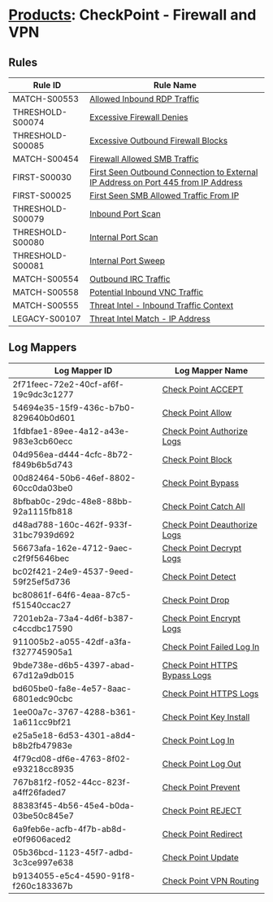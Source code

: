# [Products](README.md): CheckPoint - Firewall and VPN

## Rules

|Rule ID|Rule Name|
|----|----|
|MATCH-S00553|[Allowed Inbound RDP Traffic](../rules/MATCH-S00553.md)|
|THRESHOLD-S00074|[Excessive Firewall Denies](../rules/THRESHOLD-S00074.md)|
|THRESHOLD-S00085|[Excessive Outbound Firewall Blocks](../rules/THRESHOLD-S00085.md)|
|MATCH-S00454|[Firewall Allowed SMB Traffic](../rules/MATCH-S00454.md)|
|FIRST-S00030|[First Seen Outbound Connection to External IP Address on Port 445 from IP Address](../rules/FIRST-S00030.md)|
|FIRST-S00025|[First Seen SMB Allowed Traffic From IP](../rules/FIRST-S00025.md)|
|THRESHOLD-S00079|[Inbound Port Scan](../rules/THRESHOLD-S00079.md)|
|THRESHOLD-S00080|[Internal Port Scan](../rules/THRESHOLD-S00080.md)|
|THRESHOLD-S00081|[Internal Port Sweep](../rules/THRESHOLD-S00081.md)|
|MATCH-S00554|[Outbound IRC Traffic](../rules/MATCH-S00554.md)|
|MATCH-S00558|[Potential Inbound VNC Traffic](../rules/MATCH-S00558.md)|
|MATCH-S00555|[Threat Intel - Inbound Traffic Context](../rules/MATCH-S00555.md)|
|LEGACY-S00107|[Threat Intel Match - IP Address](../rules/LEGACY-S00107.md)|


## Log Mappers

|Log Mapper ID|Log Mapper Name|
|----|----|
|2f71feec-72e2-40cf-af6f-19c9dc3c1277|[Check Point ACCEPT](../mappings/2f71feec-72e2-40cf-af6f-19c9dc3c1277.md)|
|54694e35-15f9-436c-b7b0-829640b0d601|[Check Point Allow](../mappings/54694e35-15f9-436c-b7b0-829640b0d601.md)|
|1fdbfae1-89ee-4a12-a43e-983e3cb60ecc|[Check Point Authorize Logs](../mappings/1fdbfae1-89ee-4a12-a43e-983e3cb60ecc.md)|
|04d956ea-d444-4cfc-8b72-f849b6b5d743|[Check Point Block](../mappings/04d956ea-d444-4cfc-8b72-f849b6b5d743.md)|
|00d82464-50b6-46ef-8802-60cc0da03be0|[Check Point Bypass](../mappings/00d82464-50b6-46ef-8802-60cc0da03be0.md)|
|8bfbab0c-29dc-48e8-88bb-92a1115fb818|[Check Point Catch All](../mappings/8bfbab0c-29dc-48e8-88bb-92a1115fb818.md)|
|d48ad788-160c-462f-933f-31bc7939d692|[Check Point Deauthorize Logs](../mappings/d48ad788-160c-462f-933f-31bc7939d692.md)|
|56673afa-162e-4712-9aec-c2f9f5646bec|[Check Point Decrypt Logs](../mappings/56673afa-162e-4712-9aec-c2f9f5646bec.md)|
|bc02f421-24e9-4537-9eed-59f25ef5d736|[Check Point Detect](../mappings/bc02f421-24e9-4537-9eed-59f25ef5d736.md)|
|bc80861f-64f6-4eaa-87c5-f51540ccac27|[Check Point Drop](../mappings/bc80861f-64f6-4eaa-87c5-f51540ccac27.md)|
|7201eb2a-73a4-4d6f-b387-c4ccdbc17590|[Check Point Encrypt Logs](../mappings/7201eb2a-73a4-4d6f-b387-c4ccdbc17590.md)|
|911005b2-a055-42df-a3fa-f327745905a1|[Check Point Failed Log In](../mappings/911005b2-a055-42df-a3fa-f327745905a1.md)|
|9bde738e-d6b5-4397-abad-67d12a9db015|[Check Point HTTPS Bypass Logs](../mappings/9bde738e-d6b5-4397-abad-67d12a9db015.md)|
|bd605be0-fa8e-4e57-8aac-6801edc90cbc|[Check Point HTTPS Logs](../mappings/bd605be0-fa8e-4e57-8aac-6801edc90cbc.md)|
|1ee00a7c-3767-4288-b361-1a611cc9bf21|[Check Point Key Install](../mappings/1ee00a7c-3767-4288-b361-1a611cc9bf21.md)|
|e25a5e18-6d53-4301-a8d4-b8b2fb47983e|[Check Point Log In](../mappings/e25a5e18-6d53-4301-a8d4-b8b2fb47983e.md)|
|4f79cd08-df6e-4763-8f02-e93218cc8935|[Check Point Log Out](../mappings/4f79cd08-df6e-4763-8f02-e93218cc8935.md)|
|767b81f2-f052-44cc-823f-a4ff26faded7|[Check Point Prevent](../mappings/767b81f2-f052-44cc-823f-a4ff26faded7.md)|
|88383f45-4b56-45e4-b0da-03be50c845e7|[Check Point REJECT](../mappings/88383f45-4b56-45e4-b0da-03be50c845e7.md)|
|6a9feb6e-acfb-4f7b-ab8d-e0f9606aced2|[Check Point Redirect](../mappings/6a9feb6e-acfb-4f7b-ab8d-e0f9606aced2.md)|
|05b36bcd-1123-45f7-adbd-3c3ce997e638|[Check Point Update](../mappings/05b36bcd-1123-45f7-adbd-3c3ce997e638.md)|
|b9134055-e5c4-4590-91f8-f260c183367b|[Check Point VPN Routing](../mappings/b9134055-e5c4-4590-91f8-f260c183367b.md)|


